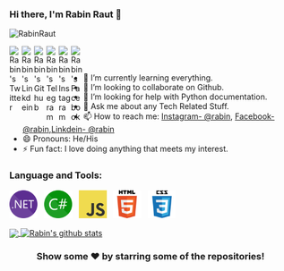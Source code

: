 ### Hi there, I'm Rabin Raut 👋

<p align="left"> <img src="https://komarev.com/ghpvc/?username=RabinRaut&label=Views&color=blue&style=plastic" alt="RabinRaut" /> </p>

<a href="">
  <img align="left" alt="Rabin's Twitter" width="22px" src="https://cdn.jsdelivr.net/npm/simple-icons@v3/icons/twitter.svg" />
</a>
<a href="https://www.linkedin.com/in/rabin-raut-16140417b/">
  <img align="left" alt="Rabin's Linkdein" width="22px" src="https://cdn.jsdelivr.net/npm/simple-icons@v3/icons/linkedin.svg" />
</a>
<a href="https://github.com/RabinRaut">
  <img align="left" alt="Rabin's Github" width="22px" src="https://cdn.jsdelivr.net/npm/simple-icons@v3/icons/github.svg" />
</a>
<a href="">
  <img align="left" alt="Rabin's Telegram" width="22px" src="https://cdn.jsdelivr.net/npm/simple-icons@v3/icons/telegram.svg" />
</a>
<a href="https://www.instagram.com/rabinraut.22/">
  <img align="left" alt="Rabin's Instagram" width="22px" src="https://cdn.jsdelivr.net/npm/simple-icons@v3/icons/instagram.svg" />
</a>
<a href="https://www.facebook.com/rabin.raut.509">
  <img align="left" alt="Rabin's Facebook" width="22px" src="https://cdn.jsdelivr.net/npm/simple-icons@v3/icons/facebook.svg" />
</a>
<br/>
<br/>

- 🌱 I’m currently learning everything.
- 👯 I’m looking to collaborate on Github.
- 🤔 I’m looking for help with Python documentation.
- 💬 Ask me about any Tech Related Stuff.
- 📫 How to reach me: [Instagram- @rabin](https://www.instagram.com/rabinraut.22/), [Facebook- @rabin](https://www.facebook.com/rabin.raut.509),[Linkdein- @rabin](https://www.linkedin.com/in/rabin-raut-16140417b/)
- 😄 Pronouns: He/His
- ⚡ Fun fact: I love doing anything that meets my interest.

### Language and Tools:
<p>
<img height="50" src="https://raw.githubusercontent.com/github/explore/80688e429a7d4ef2fca1e82350fe8e3517d3494d/topics/dotnet/dotnet.png"> &nbsp;
<img height="50" src="https://raw.githubusercontent.com/github/explore/80688e429a7d4ef2fca1e82350fe8e3517d3494d/topics/csharp/csharp.png"> &nbsp;
<img height="50" src="https://raw.githubusercontent.com/github/explore/80688e429a7d4ef2fca1e82350fe8e3517d3494d/topics/javascript/javascript.png"> &nbsp;
<img height="50" src="https://raw.githubusercontent.com/github/explore/80688e429a7d4ef2fca1e82350fe8e3517d3494d/topics/html/html.png"> &nbsp;
<img height="50" src="https://raw.githubusercontent.com/github/explore/80688e429a7d4ef2fca1e82350fe8e3517d3494d/topics/css/css.png">
</p>

<a href="https://github.com/RabinRaut">
  <img align="center" src="https://github-readme-stats.vercel.app/api/top-langs/?username=RabinRaut&theme=dark&hide_langs_below=1" />
</a>
<a href="https://github.com/RabinRaut">
 <img align="center" src="https://github-readme-stats.vercel.app/api?username=RabinRaut&show_icons=true&theme=dark&line_height=27" alt="Rabin's github stats"/>
</a>

<div align="center">
  
### Show some ❤️ by starring some of the repositories!

</div>
